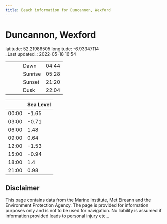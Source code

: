 ```yaml
---
title: Beach information for Duncannon, Wexford
---
```

# Duncannon, Wexford 

<div class="location-info">latitude: 52.21986505 longitude: -6.93347114</div>
<div class="met-eireann-warnings"></div>
_Last updated_: 2022-05-18 16:54

|   |   |   |   |   |
|---|---|---|---|---|
|   |   |   | Dawn  | 04:44 |
|   |   |   | Sunrise  | 05:28 |
|   |   |   | Sunset  | 21:20 |
|   |   |   | Dusk  | 22:04 |

<div></div>

|   | Sea Level  |
|---|---|
| 00:00 | -1.65 |
| 03:00 | -0.71 |
| 06:00 | 1.48 |
| 09:00 | 0.64 |
| 12:00 | -1.53 |
| 15:00 | -0.94 |
| 18:00 | 1.4 |
| 21:00 | 0.98 |

## Disclaimer

This page contains data from the Marine Institute,
Met Eireann and the Environment Protection Agency. The page is provided for
information purposes only and is not to be used for navigation. No liability
is assumed if information provided leads to personal injury etc...